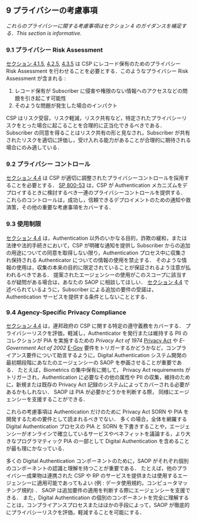 <a name="sec9"></a>

## 9 プライバシーの考慮事項

<!-- ## 9 Privacy Considerations -->

*これらのプライバシーに関する考慮事項はセクション 4 のガイダンスを補足する．This section is informative.*

<!-- *These privacy considerations supplement the guidance in Section 4. This section is informative.* -->

### 9.1 プライバシー Risk Assessment

<!-- ### 9.1 Privacy Risk Assessment -->

[セクション 4.1.5](#aal1records), [4.2.5](#aal2records), [4.3.5](#aal3records) は CSP にレコード保有のためのプライバシー Risk Assessment を行わせることを必要とする．このようなプライバシー Risk Assessment が含まれる :

<!-- [Sections 4.1.5](#aal1records), [4.2.5](#aal2records), and [4.3.5](#aal3records) require the CSP to conduct a privacy risk assessment for records retention. Such a privacy risk assessment would include: -->

1. レコード保有が Subscriber に侵害や権限のない情報へのアクセスなどの問題を引き起こす可能性
2. そのような問題が発生した場合のインパクト

<!-- 1. The likelihood that the records retention could create a problem for the subscriber, such as invasiveness or unauthorized access to the information.
2. The impact if such a problem did occur. -->

CSP はリスク受容，リスク軽減，リスク共有など，特定されたプライバシーリスクをとった場合に起こることを合理的に正当化できるべきである． Subscriber の同意を得ることはリスク共有の形と見なされ，Subscriber が共有されたリスクを適切に評価し，受け入れる能力があることが合理的に期待される場合にのみ適している．

<!-- CSPs should be able to reasonably justify any response they take to identified privacy risks, including accepting the risk, mitigating the risk, and sharing the risk. The use of subscriber consent is a form of sharing the risk, and therefore appropriate for use only when a subscriber could reasonably be expected to have the capacity to assess and accept the shared risk. -->

### 9.2 プライバシー コントロール

<!-- ### 9.2 Privacy Controls -->

[セクション 4.4](#aal_privacy) は CSP が適切に調整されたプライバシーコントロールを採用することを必要とする． [SP 800-53](#SP800-53) は，CSP が Authentication メカニズムをデプロイするときに検討するべき一連のプライバシーコントロールを提供する． これらのコントロールは，成功し，信頼できるデプロイメントのための通知や救済策，その他の重要な考慮事項をカバーする．

<!-- [Section 4.4](#aal_privacy) requires CSPs to employ appropriately-tailored privacy controls. [SP 800-53](#SP800-53) provides a set of privacy controls for CSPs to consider when deploying authentication mechanisms. These controls cover notices, redress, and other important considerations for successful and trustworthy deployments. -->

### 9.3 使用制限

<!-- ### 9.3 Use Limitation -->

[セクション 4.4](#aal_privacy) は，Authentication 以外のいかなる目的，詐欺の緩和，または法律や法的手続きにおいて，CSP が明確な通知を提供し Subscriber からの追加の用途についての同意を取得しない限り，Authentication プロセス中に収集され保持される Authenticator についての情報の使用を禁止する． そのような情報の使用は，収集の本来の目的に限定されていることが保証されるよう注意が払われるべきである． 提案されたエージェンシーの使用がこのスコープに該当するが疑問がある場合は，あなたの SAOP に相談してほしい． [セクション 4.4](#aal_privacy) で述べられているように，Subscriber による追加の要件の受諾は，Authentication サービスを提供する条件としないこととする．

<!-- [Section 4.4](#aal_privacy) prohibits CSPs from using information about authenticators that is collected and maintained in the authentication process for any purpose other than authentication, related fraud mitigation, or to comply with law or legal process, unless the CSP provides clear notice and obtains consent from the subscriber for additional uses. Care should be taken to ensure that the use of such information is limited to its original purpose for collection. Consult your SAOP if there are questions about whether proposed agency uses fall within this scope. As stated in [Section 4.4](#aal_privacy), acceptance by the subscriber of additional uses SHALL NOT be a condition of providing authentication services. -->

### 9.4 <a name="agency-privacy"></a>Agency-Specific Privacy Compliance

<!-- ### 9.4 <a name="agency-privacy"></a>Agency-Specific Privacy Compliance -->

[セクション 4.4](#aal_privacy) は，連邦政府の CSP に関する特定の遵守義務をカバーする． プライバシーリスクを評価，軽減し，Authenticator を発行または維持する PII のコレクションが PIA を実施するための *Privacy Act of 1974* [Privacy Act](#PrivacyAct) や *E-Government Act of 2002* [E-Gov](#E-Gov) 要件をトリガーするかどうかなど，コンプライアンス要件について助言するように，Digital Authentication システム開発の最初期段階にあなたのエージェンシーの SAOP を参画させることが重要である． たとえば，Biometrics の集中保有に関して， Privacy Act requirements がトリガーされ，Authentication に必要なその他の属性や PII の収集，維持のために，新規または既存の Privacy Act 記録のシステムによってカバーされる必要があるかもしれない． SAOP は PIA が必要かどうかを判断する際， 同様にエージェンシーを支援することができる．

<!-- [Section 4.4](#aal_privacy) covers specific compliance obligations for federal CSPs. It is critical to involve your agency's SAOP in the earliest stages of digital authentication system development in order to assess and mitigate privacy risks and advise the agency on compliance requirements, such as whether or not the collection of PII to issue or maintain authenticators triggers the *Privacy Act of 1974* [Privacy Act](#PrivacyAct) or the *E-Government Act of 2002* [E-Gov](#E-Gov) requirement to conduct a PIA. For example, with respect to centralized maintenance of biometrics, it is likely that the Privacy Act requirements will be triggered and require coverage by either a new or existing Privacy Act system of records due to the collection and maintenance of PII and any other attributes necessary for authentication. The SAOP can similarly assist the agency in determining whether a PIA is required. -->

これらの考慮事項は Authentication だけのために Privacy Act SORN や PIA を開発するための要件として読まれるべきでない． 多くの場合，全体を網羅する Digital Authentication プロセスの PIA と SORN を下書きすることや，エージェンシーがオンラインで確立しているサービスやベネフィットを議論する，より大きなプログラマティック PIA の一部として Digital Authentication を含めることが最も理にかなっている．

<!-- These considerations should not be read as a requirement to develop a Privacy Act SORN or PIA for authentication alone. In many cases it will make the most sense to draft a PIA and SORN that encompasses the entire digital authentication process or include the digital authentication process as part of a larger programmatic PIA that discusses the service or benefit to which the agency is establishing online. -->

多くの Digital Authentication コンポーネントのために，SAOP がそれぞれ個別のコンポーネントの認識と理解を持つことが重要である． たとえば，他のプライバシー成果物は連携された CSP や RP のサービスを提供または使用するエージェンシーに適用可能であってもよい (例 : データ使用規約，コンピュータマッチング規約) ． SAOP は追加要件の適用を判断する際にエージェンシーを支援できる． また，Digital Authentication の個別のコンポーネントを完全に理解することは，コンプライアンスプロセスまたはほかの手段によって，SAOP が徹底的にプライバシーリスクを評価，軽減することを可能にする．

<!-- Due to the many components of digital authentication, it is important for the SAOP to have an awareness and understanding of each individual component. For example, other privacy artifacts may be applicable to an agency offering or using federated CSP or RP services (e.g., Data Use Agreements, Computer Matching Agreements). The SAOP can assist the agency in determining what additional requirements apply. Moreover, a thorough understanding of the individual components of digital authentication will enable the SAOP to thoroughly assess and mitigate privacy risks either through compliance processes or by other means. -->
